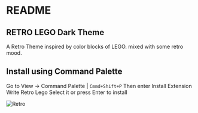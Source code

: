# README

## RETRO LEGO Dark Theme

A Retro Theme inspired by color blocks of LEGO. mixed with some retro mood.

## Install using Command Palette

Go to View -> Command Palette | `Cmmd+Shift+P` Then enter Install Extension
Write Retro Lego Select it or press Enter to install

![Retro](/Users/doyoonlee/Documents/Capture_Dev/RetroLego.png)
